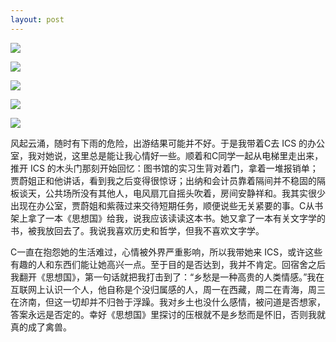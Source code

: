 ```yaml
---
layout: post
---
```


![](http://photos.tuchong.com/32890/l/2677771.jpg)

![](http://photos.tuchong.com/32890/l/2677779.jpg)

![](http://photos.tuchong.com/32890/l/2677786.jpg)

![](http://photos.tuchong.com/32890/l/2677793.jpg)

![](http://photos.tuchong.com/32890/l/2677796.jpg)

风起云涌，随时有下雨的危险，出游结果可能并不好。于是我带着C去 ICS 的办公室，我对她说，这里总是能让我心情好一些。顺着和C同学一起从电梯里走出来，推开 ICS 的木头门那刻开始回忆：图书馆的实习生背对着门，拿着一堆报销单；贾蔚姐正和他讲话，看到我之后变得很惊讶；出纳和会计员靠着隔间并不稳固的隔板谈天，公共场所没有其他人，电风扇兀自摇头吹着，房间安静祥和。我其实很少出现在办公室，贾蔚姐和紫薇过来交待短期任务，顺便说些无关紧要的事。C从书架上拿了一本《思想国》给我，说我应该读读这本书。她又拿了一本有关文字学的书，被我放回去了。我说我喜欢历史和哲学，但我不喜欢文字学。

C一直在抱怨她的生活难过，心情被外界严重影响，所以我带她来 ICS，或许这些有趣的人和东西们能让她高兴一点。至于目的是否达到，我并不肯定。回宿舍之后我翻开《思想国》，第一句话就把我打击到了：“乡愁是一种高贵的人类情感。”我在互联网上认识一个人，他自称是个没归属感的人，周一在西藏，周二在青海，周三在济南，但这一切却并不归咎于浮躁。我对乡土也没什么感情，被问道是否想家，答案永远是否定的。幸好《思想国》里探讨的压根就不是乡愁而是怀旧，否则我就真的成了禽兽。

